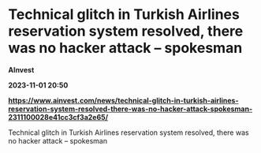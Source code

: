 # Technical glitch in Turkish Airlines reservation system resolved, there was no hacker attack – spokesman
**AInvest**

**2023-11-01 20:50**

**https://www.ainvest.com/news/technical-glitch-in-turkish-airlines-reservation-system-resolved-there-was-no-hacker-attack-spokesman-2311100028e41cc3cf3a2e65/**

Technical glitch in Turkish Airlines reservation system resolved, there was no hacker attack – spokesman